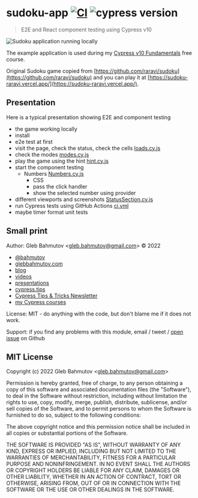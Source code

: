 # sudoku-app [![CI](https://github.com/bahmutov/sudoku-app/actions/workflows/ci.yml/badge.svg?branch=main)](https://github.com/bahmutov/sudoku-app/actions/workflows/ci.yml) ![cypress version](https://img.shields.io/badge/cypress-10.3.1-brightgreen)

> E2E and React component testing using Cypress v10

![Sudoku application running locally](./images/app.png)

The example application is used during my [Cypress v10 Fundamentals](https://cypress.tips/courses) free course.

Original Sudoku game copied from [https://github.com/raravi/sudoku](https://github.com/raravi/sudoku) and you can play it at [https://sudoku-raravi.vercel.app/](https://sudoku-raravi.vercel.app/).

## Presentation

Here is a typical presentation showing E2E and component testing

- the game working locally
- install
- e2e test at first
- visit the page, check the status, check the cells [loads.cy.js](./cypress/e2e/loads.cy.js)
- check the modes [modes.cy.js](./cypress/e2e/modes.cy.js)
- play the game using the hint [hint.cy.js](./cypress/e2e/hint.cy.js)
- start the component testing
  - Numbers [Numbers.cy.js](./src/components/Numbers.cy.js)
    - CSS
    - pass the click handler
    - show the selected number using provider
- different viewports and screenshots [StatusSection.cy.js](./src/components/layout/StatusSection.cy.js)
- run Cypress tests using GitHub Actions [ci.yml](./.github/workflows/ci.yml)
- maybe timer format unit tests

## Small print

Author: Gleb Bahmutov &lt;gleb.bahmutov@gmail.com&gt; &copy; 2022

- [@bahmutov](https://twitter.com/bahmutov)
- [glebbahmutov.com](https://glebbahmutov.com)
- [blog](https://glebbahmutov.com/blog)
- [videos](https://www.youtube.com/glebbahmutov)
- [presentations](https://slides.com/bahmutov)
- [cypress.tips](https://cypress.tips)
- [Cypress Tips & Tricks Newsletter](https://cypresstips.substack.com/)
- [my Cypress courses](https://cypress.tips/courses)

License: MIT - do anything with the code, but don't blame me if it does not work.

Support: if you find any problems with this module, email / tweet /
[open issue](https://github.com/bahmutov/sudoku-app/issues) on Github

## MIT License

Copyright (c) 2022 Gleb Bahmutov &lt;gleb.bahmutov@gmail.com&gt;

Permission is hereby granted, free of charge, to any person
obtaining a copy of this software and associated documentation
files (the "Software"), to deal in the Software without
restriction, including without limitation the rights to use,
copy, modify, merge, publish, distribute, sublicense, and/or sell
copies of the Software, and to permit persons to whom the
Software is furnished to do so, subject to the following
conditions:

The above copyright notice and this permission notice shall be
included in all copies or substantial portions of the Software.

THE SOFTWARE IS PROVIDED "AS IS", WITHOUT WARRANTY OF ANY KIND,
EXPRESS OR IMPLIED, INCLUDING BUT NOT LIMITED TO THE WARRANTIES
OF MERCHANTABILITY, FITNESS FOR A PARTICULAR PURPOSE AND
NONINFRINGEMENT. IN NO EVENT SHALL THE AUTHORS OR COPYRIGHT
HOLDERS BE LIABLE FOR ANY CLAIM, DAMAGES OR OTHER LIABILITY,
WHETHER IN AN ACTION OF CONTRACT, TORT OR OTHERWISE, ARISING
FROM, OUT OF OR IN CONNECTION WITH THE SOFTWARE OR THE USE OR
OTHER DEALINGS IN THE SOFTWARE.
